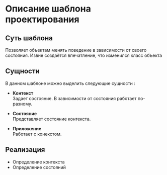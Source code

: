 # Описание шаблона проектирования

## Суть шаблона
Позволяет объектам менять поведение в зависимости от своего состояния. Извне создаётся впечатление, что изменился класс объекта

## Сущности
В данном шаблоне можно выделить следующие сущности :
    
* **Контекст**  
Задает состояние. В зависимости от состояния работает по-разному.

* **Состояние**  
Представляет состояние контекста.

* **Приложение**  
Работает с конекстом.

## Реализация
* Определение контекста
* Определение состояний